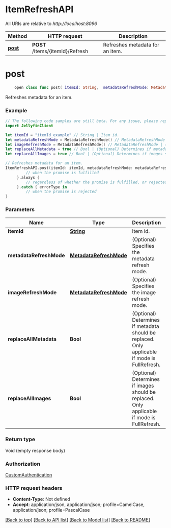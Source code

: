 # ItemRefreshAPI

All URIs are relative to *http://localhost:8096*

Method | HTTP request | Description
------------- | ------------- | -------------
[**post**](ItemRefreshAPI.md#post) | **POST** /Items/{itemId}/Refresh | Refreshes metadata for an item.


# **post**
```swift
    open class func post( itemId: String,  metadataRefreshMode: MetadataRefreshMode? = nil,  imageRefreshMode: MetadataRefreshMode? = nil,  replaceAllMetadata: Bool? = nil,  replaceAllImages: Bool? = nil) -> Promise<Void>
```

Refreshes metadata for an item.

### Example 
```swift
// The following code samples are still beta. For any issue, please report via http://github.com/OpenAPITools/openapi-generator/issues/new
import JellyfinClient

let itemId = "itemId_example" // String | Item id.
let metadataRefreshMode = MetadataRefreshMode() // MetadataRefreshMode | (Optional) Specifies the metadata refresh mode. (optional)
let imageRefreshMode = MetadataRefreshMode() // MetadataRefreshMode | (Optional) Specifies the image refresh mode. (optional)
let replaceAllMetadata = true // Bool | (Optional) Determines if metadata should be replaced. Only applicable if mode is FullRefresh. (optional) (default to false)
let replaceAllImages = true // Bool | (Optional) Determines if images should be replaced. Only applicable if mode is FullRefresh. (optional) (default to false)

// Refreshes metadata for an item.
ItemRefreshAPI.post(itemId: itemId, metadataRefreshMode: metadataRefreshMode, imageRefreshMode: imageRefreshMode, replaceAllMetadata: replaceAllMetadata, replaceAllImages: replaceAllImages).then {
         // when the promise is fulfilled
     }.always {
         // regardless of whether the promise is fulfilled, or rejected
     }.catch { errorType in
         // when the promise is rejected
}
```

### Parameters

Name | Type | Description  | Notes
------------- | ------------- | ------------- | -------------
 **itemId** | [**String**](.md) | Item id. | 
 **metadataRefreshMode** | [**MetadataRefreshMode**](.md) | (Optional) Specifies the metadata refresh mode. | [optional] 
 **imageRefreshMode** | [**MetadataRefreshMode**](.md) | (Optional) Specifies the image refresh mode. | [optional] 
 **replaceAllMetadata** | **Bool** | (Optional) Determines if metadata should be replaced. Only applicable if mode is FullRefresh. | [optional] [default to false]
 **replaceAllImages** | **Bool** | (Optional) Determines if images should be replaced. Only applicable if mode is FullRefresh. | [optional] [default to false]

### Return type

Void (empty response body)

### Authorization

[CustomAuthentication](../README.md#CustomAuthentication)

### HTTP request headers

 - **Content-Type**: Not defined
 - **Accept**: application/json, application/json; profile=CamelCase, application/json; profile=PascalCase

[[Back to top]](#) [[Back to API list]](../README.md#documentation-for-api-endpoints) [[Back to Model list]](../README.md#documentation-for-models) [[Back to README]](../README.md)

